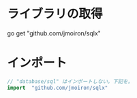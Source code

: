# ライブラリの取得

go get "github.com/jmoiron/sqlx"


# インポート

```go
// "database/sql" はインポートしない。下記を。
import 	"github.com/jmoiron/sqlx"
```
